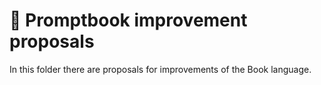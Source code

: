 # 🔼 Promptbook improvement proposals

In this folder there are proposals for improvements of the Book language.
